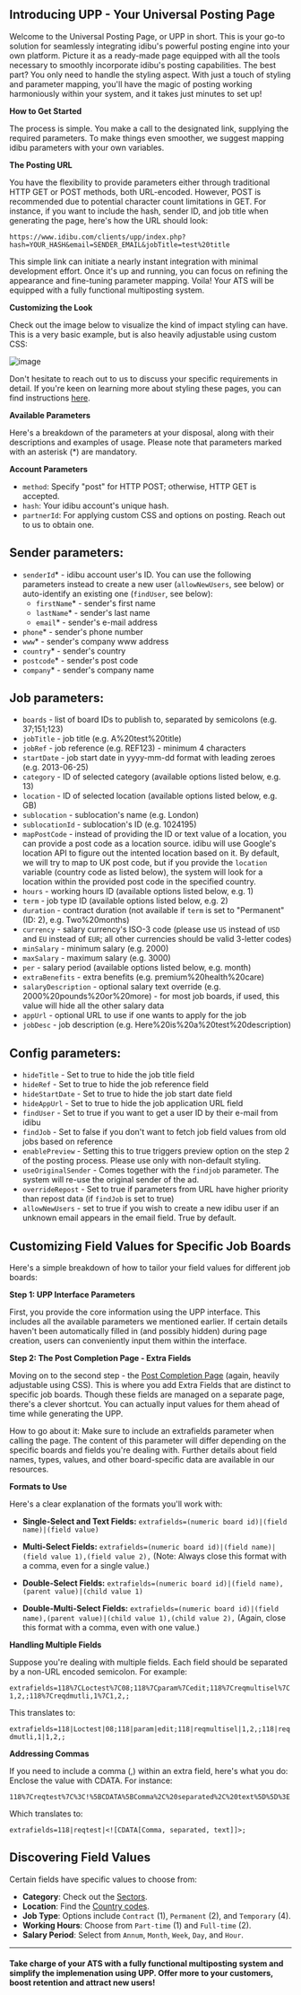 ## Introducing UPP - Your Universal Posting Page

Welcome to the Universal Posting Page, or UPP in short. This is your go-to solution for seamlessly integrating idibu's powerful posting engine into your own platform. Picture it as a ready-made page equipped with all the tools necessary to smoothly incorporate idibu's posting capabilities. The best part? You only need to handle the styling aspect. With just a touch of styling and parameter mapping, you'll have the magic of posting working harmoniously within your system, and it takes just minutes to set up!

**How to Get Started**

The process is simple. You make a call to the designated link, supplying the required parameters. To make things even smoother, we suggest mapping idibu parameters with your own variables.

**The Posting URL**

You have the flexibility to provide parameters either through traditional HTTP GET or POST methods, both URL-encoded. However, POST is recommended due to potential character count limitations in GET. For instance, if you want to include the hash, sender ID, and job title when generating the page, here's how the URL should look:

`https://www.idibu.com/clients/upp/index.php?hash=YOUR_HASH&email=SENDER_EMAIL&jobTitle=test%20title`

This simple link can initiate a nearly instant integration with minimal development effort. Once it's up and running, you can focus on refining the appearance and fine-tuning parameter mapping. Voila! Your ATS will be equipped with a fully functional multiposting system.

**Customizing the Look**

Check out the image below to visualize the kind of impact styling can have. This is a very basic example, but is also heavily adjustable using custom CSS:

![image](https://www.evernote.com/shard/s383/sh/282b25e9-2780-49ea-acf7-7575a496a640/1cc19af67c2f681f365f633470598ac8/res/5ba5bfaa-a032-4a40-b5aa-77ca48aa5a5e/skitch.png)

Don't hesitate to reach out to us to discuss your specific requirements in detail. If you're keen on learning more about styling these pages, you can find instructions [here](https://github.com/oneworldmarket/idibu-api/blob/master/UPP/styling.md).

**Available Parameters**

Here's a breakdown of the parameters at your disposal, along with their descriptions and examples of usage. Please note that parameters marked with an asterisk (*) are mandatory.

**Account Parameters**
- `method`: Specify "post" for HTTP POST; otherwise, HTTP GET is accepted.
- `hash`: Your idibu account's unique hash.
- `partnerId`: For applying custom CSS and options on posting. Reach out to us to obtain one.

## Sender parameters:
- `senderId`* - idibu account user's ID. You can use the following parameters instead to create a new user (`allowNewUsers`, see below) or auto-identify an existing one (`findUser`, see below):
   - `firstName`* - sender's first name
   - `lastName`* - sender's last name
   - `email`* - sender's e-mail address
- `phone`* - sender's phone number
- `www`* - sender's company www address
- `country`* - sender's country
- `postcode`* - sender's post code
- `company`* - sender's company name

## Job parameters:
- `boards` - list of board IDs to publish to, separated by semicolons (e.g. 37;151;123)
- `jobTitle` - job title (e.g. A%20test%20title)
- `jobRef` - job reference (e.g. REF123) - minimum 4 characters
- `startDate` - job start date in yyyy-mm-dd format with leading zeroes (e.g. 2013-06-25)
- `category` - ID of selected category (available options listed below, e.g. 13)
- `location` - ID of selected location (available options listed below, e.g. GB)
- `sublocation` - sublocation's name (e.g. London)
- `sublocationId` - sublocation's ID (e.g. 1024195)
- `mapPostCode` - instead of providing the ID or text value of a location, you can provide a post code as a location source. idibu will use Google's location API to figure out the intented location based on it. By default, we will try to map to UK post code, but if you provide the `location` variable (country code as listed below), the system will look for a location within the provided post code in the specified country.
- `hours` - working hours ID (available options listed below, e.g. 1)
- `term` - job type ID (available options listed below, e.g. 2)
- `duration` - contract duration (not available if `term` is set to "Permanent" (ID: 2), e.g. Two%20months)
- `currency` - salary currency's ISO-3 code (please use `US` instead of `USD` and `EU` instead of `EUR`; all other currencies should be valid 3-letter codes)
- `minSalary` - minimum salary (e.g. 2000)
- `maxSalary` - maximum salary (e.g. 3000)
- `per` - salary period (available options listed below, e.g. month)
- `extraBenefits` - extra benefits (e.g. premium%20health%20care)
- `salaryDescription` - optional salary text override (e.g. 2000%20pounds%20or%20more) - for most job boards, if used, this value will hide all the other salary data
- `appUrl` - optional URL to use if one wants to apply for the job
- `jobDesc` - job description (e.g. Here%20is%20a%20test%20description)

## Config parameters:
- `hideTitle` - Set to true to hide the job title field
- `hideRef` - Set to true to hide the job reference field
- `hideStartDate` - Set to true to hide the job start date field
- `hideAppUrl` - Set to true to hide the job application URL field
- `findUser` - Set to true if you want to get a user ID by their e-mail from idibu
- `findJob` - Set to false if you don't want to fetch job field values from old jobs based on reference
- `enablePreview` - Setting this to true triggers preview option on the step 2 of the posting process. Please use only with non-default styling.
- `useOriginalSender` - Comes together with the `findjob` parameter. The system will re-use the original sender of the ad.
- `overrideRepost` - Set to true if parameters from URL have higher priority than repost data (if `findJob` is set to true)
- `allowNewUsers` - set to true if you wish to create a new idibu user if an unknown email appears in the email field. True by default.



## Customizing Field Values for Specific Job Boards

Here's a simple breakdown of how to tailor your field values for different job boards:

**Step 1: UPP Interface Parameters**

First, you provide the core information using the UPP interface. This includes all the available parameters we mentioned earlier. If certain details haven't been automatically filled in (and possibly hidden) during page creation, users can conveniently input them within the interface.

**Step 2: The Post Completion Page - Extra Fields**

Moving on to the second step - the [Post Completion Page](https://github.com/oneworldmarket/idibu-api/blob/master/posting-api/pcp.md) (again, heavily adjustable using CSS). This is where you add Extra Fields that are distinct to specific job boards. Though these fields are managed on a separate page, there's a clever shortcut. You can actually input values for them ahead of time while generating the UPP.

How to go about it: Make sure to include an extrafields parameter when calling the page. The content of this parameter will differ depending on the specific boards and fields you're dealing with. Further details about field names, types, values, and other board-specific data are available in our resources.

**Formats to Use**

Here's a clear explanation of the formats you'll work with:

- **Single-Select and Text Fields:**
  `extrafields=(numeric board id)|(field name)|(field value)`

- **Multi-Select Fields:**
  `extrafields=(numeric board id)|(field name)|(field value 1),(field value 2),`
  (Note: Always close this format with a comma, even for a single value.)

- **Double-Select Fields:**
  `extrafields=(numeric board id)|(field name),(parent value)|(child value 1)`

- **Double-Multi-Select Fields:**
  `extrafields=(numeric board id)|(field name),(parent value)|(child value 1),(child value 2),`
  (Again, close this format with a comma, even with one value.)

**Handling Multiple Fields**

Suppose you're dealing with multiple fields. Each field should be separated by a non-URL encoded semicolon. For example:

`extrafields=118%7CLoctest%7C08;118%7Cparam%7Cedit;118%7Creqmultisel%7C1,2,;118%7Creqdmutli,1%7C1,2,;`

This translates to:

`extrafields=118|Loctest|08;118|param|edit;118|reqmultisel|1,2,;118|reqdmutli,1|1,2,;`

**Addressing Commas**

If you need to include a comma (,) within an extra field, here's what you do: Enclose the value with CDATA. For instance:

`118%7Creqtest%7C%3C!%5BCDATA%5BComma%2C%20separated%2C%20text%5D%5D%3E`

Which translates to:

`extrafields=118|reqtest|<![CDATA[Comma, separated, text]]>;`

## Discovering Field Values

Certain fields have specific values to choose from:

- **Category**: Check out the [Sectors](https://github.com/oneworldmarket/idibu-api/blob/master/posting-api/Sector-and-locations.md#sectors).
- **Location**: Find the [Country codes](https://github.com/oneworldmarket/idibu-api/blob/master/posting-api/Sector-and-locations.md#country-codes).
- **Job Type**: Options include `Contract` (1), `Permanent` (2), and `Temporary` (4).
- **Working Hours**: Choose from `Part-time` (1) and `Full-time` (2).
- **Salary Period**: Select from `Annum`, `Month`, `Week`, `Day`, and `Hour`.

---
  

#### Take charge of your ATS with a fully functional multiposting system and simplify the implemenation using UPP. Offer more to your customers, boost retention and attract new users! 

